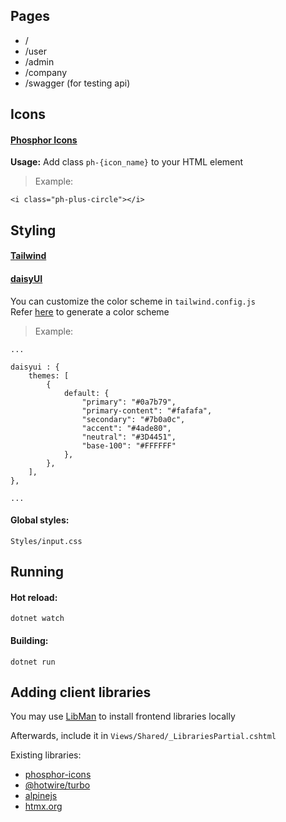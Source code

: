 Pages
-----

 - /
 - /user
 - /admin
 - /company
 - /swagger (for testing api)

Icons 
-----
#### [Phosphor Icons](https://phosphoricons.com/)

**Usage:** Add class `ph-{icon_name}` to your HTML element  
> Example:
```
<i class="ph-plus-circle"></i>
```

Styling
-------

#### [Tailwind](https://tailwindcss.com/docs)

#### [daisyUI](https://daisyui.com/components/)

You can customize the color scheme in `tailwind.config.js`  
Refer [here](https://daisyui.com/theme-generator/) to generate a color scheme  
> Example:

```
...

daisyui : {
    themes: [
        {
            default: {
                "primary": "#0a7b79",
                "primary-content": "#fafafa",
                "secondary": "#7b0a0c",
                "accent": "#4ade80",
                "neutral": "#3D4451",
                "base-100": "#FFFFFF"
            },
        },
    ],   
},

...
```

#### Global styles:
`Styles/input.css`

Running
-------

#### Hot reload:
`dotnet watch`

#### Building:
`dotnet run`

Adding client libraries
-----------------------

You may use [LibMan](https://learn.microsoft.com/en-us/aspnet/core/client-side/libman/libman-vs?view=aspnetcore-7.0) to install frontend libraries locally

Afterwards, include it in `Views/Shared/_LibrariesPartial.cshtml`

Existing libraries:
 - [phosphor-icons](https://phosphoricons.com/)
 - [@hotwire/turbo](https://turbo.hotwired.dev/)
 - [alpinejs](https://alpinejs.dev)
 - [htmx.org](https://htmx.org/)